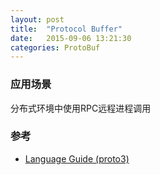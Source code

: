 ```yaml
---
layout: post
title:  "Protocol Buffer"
date:   2015-09-06 13:21:30
categories: ProtoBuf
---
```


### 应用场景
分布式环境中使用RPC远程进程调用

### 参考
+ [Language Guide (proto3)](https://developers.google.com/protocol-buffers/docs/proto3)
